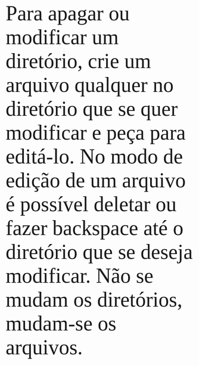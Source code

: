 
<span style="font-family:Comfortaa; font-size:4em;">
Para apagar ou modificar um diretório, crie um arquivo qualquer no diretório que se quer modificar e peça para editá-lo. No modo de edição de um arquivo é possível deletar ou fazer backspace até o diretório que se deseja modificar.
  Não se mudam os diretórios, mudam-se os arquivos.
